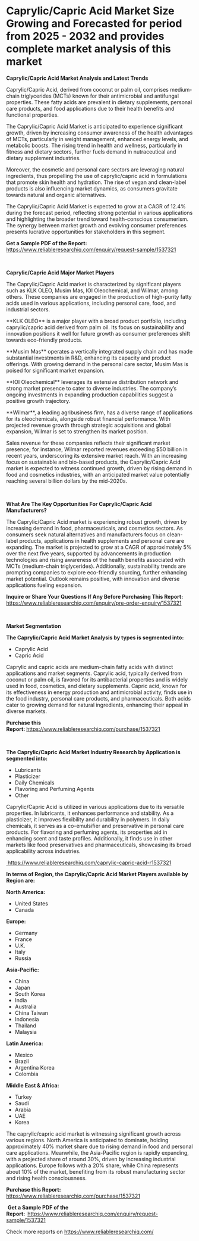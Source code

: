 <p><h1>Caprylic/Capric Acid Market Size Growing and Forecasted for period from 2025 - 2032 and provides complete market analysis of this market</h1></p><p><strong>Caprylic/Capric Acid Market Analysis and Latest Trends</strong></p>
<p><p>Caprylic/Capric Acid, derived from coconut or palm oil, comprises medium-chain triglycerides (MCTs) known for their antimicrobial and antifungal properties. These fatty acids are prevalent in dietary supplements, personal care products, and food applications due to their health benefits and functional properties.</p><p>The Caprylic/Capric Acid Market is anticipated to experience significant growth, driven by increasing consumer awareness of the health advantages of MCTs, particularly in weight management, enhanced energy levels, and metabolic boosts. The rising trend in health and wellness, particularly in fitness and dietary sectors, further fuels demand in nutraceutical and dietary supplement industries.</p><p>Moreover, the cosmetic and personal care sectors are leveraging natural ingredients, thus propelling the use of caprylic/capric acid in formulations that promote skin health and hydration. The rise of vegan and clean-label products is also influencing market dynamics, as consumers gravitate towards natural and organic alternatives.</p><p>The Caprylic/Capric Acid Market is expected to grow at a CAGR of 12.4% during the forecast period, reflecting strong potential in various applications and highlighting the broader trend toward health-conscious consumerism. The synergy between market growth and evolving consumer preferences presents lucrative opportunities for stakeholders in this segment.</p></p>
<p><strong>Get a Sample PDF of the Report:&nbsp;</strong> <a href="https://www.reliableresearchiq.com/enquiry/request-sample/1537321?utm_campaign=2299&utm_medium=2&utm_source=Github&utm_content=ia&utm_term=24032025&utm_id=capryliccapric-acid">https://www.reliableresearchiq.com/enquiry/request-sample/1537321</a></p>
<p>&nbsp;</p>
<p><strong>Caprylic/Capric Acid Major Market Players</strong></p>
<p><p>The Caprylic/Capric Acid market is characterized by significant players such as KLK OLEO, Musim Mas, IOI Oleochemical, and Wilmar, among others. These companies are engaged in the production of high-purity fatty acids used in various applications, including personal care, food, and industrial sectors.</p><p>**KLK OLEO** is a major player with a broad product portfolio, including caprylic/capric acid derived from palm oil. Its focus on sustainability and innovation positions it well for future growth as consumer preferences shift towards eco-friendly products.</p><p>**Musim Mas** operates a vertically integrated supply chain and has made substantial investments in R&D, enhancing its capacity and product offerings. With growing demand in the personal care sector, Musim Mas is poised for significant market expansion.</p><p>**IOI Oleochemical** leverages its extensive distribution network and strong market presence to cater to diverse industries. The company’s ongoing investments in expanding production capabilities suggest a positive growth trajectory. </p><p>**Wilmar**, a leading agribusiness firm, has a diverse range of applications for its oleochemicals, alongside robust financial performance. With projected revenue growth through strategic acquisitions and global expansion, Wilmar is set to strengthen its market position.</p><p>Sales revenue for these companies reflects their significant market presence; for instance, Wilmar reported revenues exceeding $50 billion in recent years, underscoring its extensive market reach. With an increasing focus on sustainable and bio-based products, the Caprylic/Capric Acid market is expected to witness continued growth, driven by rising demand in food and cosmetics industries, with an anticipated market value potentially reaching several billion dollars by the mid-2020s.</p></p>
<p>&nbsp;</p>
<p><strong>What Are The Key Opportunities For Caprylic/Capric Acid Manufacturers?</strong></p>
<p><p>The Caprylic/Capric Acid market is experiencing robust growth, driven by increasing demand in food, pharmaceuticals, and cosmetics sectors. As consumers seek natural alternatives and manufacturers focus on clean-label products, applications in health supplements and personal care are expanding. The market is projected to grow at a CAGR of approximately 5% over the next five years, supported by advancements in production technologies and rising awareness of the health benefits associated with MCTs (medium-chain triglycerides). Additionally, sustainability trends are prompting companies to explore eco-friendly sourcing, further enhancing market potential. Outlook remains positive, with innovation and diverse applications fueling expansion.</p></p>
<p><strong>Inquire or Share Your Questions If Any Before Purchasing This Report:</strong> <a href="https://www.reliableresearchiq.com/enquiry/pre-order-enquiry/1537321?utm_campaign=2299&utm_medium=2&utm_source=Github&utm_content=ia&utm_term=24032025&utm_id=capryliccapric-acid">https://www.reliableresearchiq.com/enquiry/pre-order-enquiry/1537321</a></p>
<p>&nbsp;</p>
<p><strong>Market Segmentation</strong></p>
<p><strong>The Caprylic/Capric Acid Market Analysis by types is segmented into:</strong></p>
<p><ul><li>Caprylic Acid</li><li>Capric Acid</li></ul></p>
<p><p>Caprylic and capric acids are medium-chain fatty acids with distinct applications and market segments. Caprylic acid, typically derived from coconut or palm oil, is favored for its antibacterial properties and is widely used in food, cosmetics, and dietary supplements. Capric acid, known for its effectiveness in energy production and antimicrobial activity, finds use in the food industry, personal care products, and pharmaceuticals. Both acids cater to growing demand for natural ingredients, enhancing their appeal in diverse markets.</p></p>
<p><strong>Purchase this Report:&nbsp;</strong><a href="https://www.reliableresearchiq.com/purchase/1537321?utm_campaign=2299&utm_medium=2&utm_source=Github&utm_content=ia&utm_term=24032025&utm_id=capryliccapric-acid">https://www.reliableresearchiq.com/purchase/1537321</a></p>
<p>&nbsp;</p>
<p><strong>The Caprylic/Capric Acid Market Industry Research by Application is segmented into:</strong></p>
<p><ul><li>Lubricants</li><li>Plasticizer</li><li>Daily Chemicals</li><li>Flavoring and Perfuming Agents</li><li>Other</li></ul></p>
<p><p>Caprylic/Capric Acid is utilized in various applications due to its versatile properties. In lubricants, it enhances performance and stability. As a plasticizer, it improves flexibility and durability in polymers. In daily chemicals, it serves as a co-emulsifier and preservative in personal care products. For flavoring and perfuming agents, its properties aid in enhancing scent and taste profiles. Additionally, it finds use in other markets like food preservatives and pharmaceuticals, showcasing its broad applicability across industries.</p></p>
<p><a href="https://www.reliableresearchiq.com/caprylic-capric-acid-r1537321?utm_campaign=2299&utm_medium=2&utm_source=Github&utm_content=ia&utm_term=24032025&utm_id=capryliccapric-acid">&nbsp;https://www.reliableresearchiq.com/caprylic-capric-acid-r1537321</a></p>
<p><strong>In terms of Region, the Caprylic/Capric Acid Market Players available by Region are:</strong></p>
<p>
    <p> <strong> North America: </strong>
        <ul>
            <li>United States</li>
            <li>Canada</li>
        </ul>
        </p> 
    <p> <strong> Europe: </strong>
        <ul>
            <li>Germany</li>
            <li>France</li>
            <li>U.K.</li>
            <li>Italy</li>
            <li>Russia</li>
        </ul>
        </p> 
    <p> <strong> Asia-Pacific: </strong>
        <ul>
            <li>China</li>
            <li>Japan</li>
            <li>South Korea</li>
            <li>India</li>
            <li>Australia</li>
            <li>China Taiwan</li>
            <li>Indonesia</li>
            <li>Thailand</li>
            <li>Malaysia</li>
        </ul>
        </p> 
    <p> <strong> Latin America: </strong>
        <ul>
            <li>Mexico</li>
            <li>Brazil</li>
            <li>Argentina Korea</li>
            <li>Colombia</li>
        </ul>
        </p> 
    <p> <strong> Middle East & Africa: </strong>
        <ul>
            <li>Turkey</li>
            <li>Saudi</li>
            <li>Arabia</li>
            <li>UAE</li>
            <li>Korea</li>
        </ul>
    </p>
    </p>
<p><p>The caprylic/capric acid market is witnessing significant growth across various regions. North America is anticipated to dominate, holding approximately 40% market share due to rising demand in food and personal care applications. Meanwhile, the Asia-Pacific region is rapidly expanding, with a projected share of around 30%, driven by increasing industrial applications. Europe follows with a 20% share, while China represents about 10% of the market, benefiting from its robust manufacturing sector and rising health consciousness.</p></p>
<p><strong>Purchase this Report: </strong><a href="https://www.reliableresearchiq.com/purchase/1537321?utm_campaign=2299&utm_medium=2&utm_source=Github&utm_content=ia&utm_term=24032025&utm_id=capryliccapric-acid">https://www.reliableresearchiq.com/purchase/1537321</a></p>
<p>&nbsp;<strong>Get a Sample PDF of the Report:&nbsp;&nbsp;</strong><a href="https://www.reliableresearchiq.com/enquiry/request-sample/1537321?utm_campaign=2299&utm_medium=2&utm_source=Github&utm_content=ia&utm_term=24032025&utm_id=capryliccapric-acid">https://www.reliableresearchiq.com/enquiry/request-sample/1537321</a></p>
<p><strong></strong></p>
<p>Check more reports on <a href="https://www.reliableresearchiq.com/?utm_campaign=2299&utm_medium=2&utm_source=Github&utm_content=ia&utm_term=24032025&utm_id=capryliccapric-acid">https://www.reliableresearchiq.com/</a></p>
